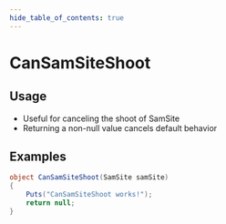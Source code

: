 ```yaml
---
hide_table_of_contents: true
---
```


# CanSamSiteShoot

## Usage

* Useful for canceling the shoot of SamSite
* Returning a non-null value cancels default behavior

## Examples

```csharp title=""
object CanSamSiteShoot(SamSite samSite)
{
    Puts("CanSamSiteShoot works!");
    return null;
}
```
